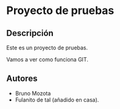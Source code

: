 # Proyecto de pruebas

## Descripción
Este es un proyecto de pruebas.

Vamos a ver como funciona GIT.

## Autores

- Bruno Mozota
- Fulanito de tal (añadido en casa).